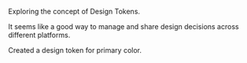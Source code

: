 Exploring the concept of Design Tokens.

It seems like a good way to manage and share design decisions across different platforms.

Created a design token for primary color.